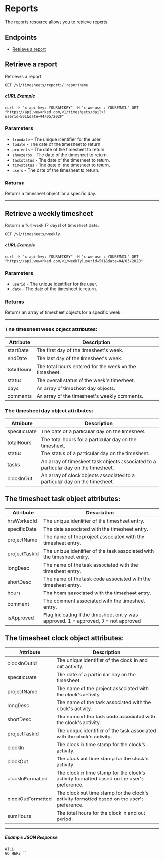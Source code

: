 
# Reports
The reports resource allows you to retrieve  reports.

## Endpoints
* [Retrieve a report](#retrieve-a-report)

## Retrieve a report
Retrieves a report

`GET /v1/timesheets/reports/:reportname`

##### cURL Example
`curl -H "x-api-key: YOURAPIKEY" -H "x-ww-user: YOUREMAIL" GET "https://api.weworked.com/v1/timesheets/daily?userid=501&date=04/05/2020"`

### Parameters
* `fromdate` - The unique identifier for the user.
* `todate` - The date of the timesheet to return.
* `projects` - The date of the timesheet to return.
* `showzeros` - The date of the timesheet to return.
* `taskstatus` - The date of the timesheet to return.
* `timestatus` - The date of the timesheet to return.
* `users` - The date of the timesheet to return.

### Returns
Returns a timesheet object for a specific day.

-------------

## Retrieve a weekly timesheet
Returns a full week (7 days) of timesheet data.

`GET /v1/timesheets/weekly`

##### cURL Example
`curl -H "x-api-key: YOURAPIKEY" -H "x-ww-user: YOUREMAIL" GET "https://api.weworked.com/v1/weekly?userid=501&date=04/03/2020"`

### Parameters
* `userid` - The unique identifier for the user.
* `date` - The date of the timesheet to return.

### Returns
Returns an array of timesheet objects for a specific week.

-------------

### The timesheet week object attributes:

| Attribute  | Description   |
| ---------- | ------------- |
| startDate   | The first day of the timesheet's week.  |
| endDate       | The last day of the timesheet's week.  |
| totalHours    | The total hours entered for the week on the timesheet. |
| status       | The overall status of the week's timesheet. |
| days      | An array of timesheet day objects.  |
| comments        | An array of the timesheet's weekly comments.  |

### The timesheet day object attributes:

| Attribute  | Description   |
| ---------- | ------------- |
| specificDate   | The date of a particular day on the timesheet.  |
| totalHours       | The total hours for a particular day on the timesheet.  |
| status       | The status of a particular day on the timesheet.  |
| tasks      | An array of timesheet task objects associated to a particular day on the timesheet.  |
| clockInOut        | An array of clock objects associated to a particular day on the timesheet.  |

## The timesheet task object attributes:
| Attribute  | Description   |
| ---------- | ------------- |
| hrsWorkedId    | The unique identifier of the timesheet entry.  |
| specificDate   | The date associated with the timesheet entry.  |
| projectName  | The name of the project associated with the timesheet entry.  |
| projectTaskId    | The unique identifier of the task associated with the timesheet entry. |
| longDesc    | The name of the task associated with the timesheet entry. |
| shortDesc    | The name of the task code associated with the timesheet entry. |
| hours    | The hours associated with the timesheet entry. |
| comment    | The comment associated with the timesheet entry. |
| isApproved    | Flag indicating if the timesheet entry was approved. 1 = approved, 0 = not approved |

## The timesheet clock object attributes:
| Attribute  | Description   |
| ---------- | ------------- |
| clockInOutId    | The unique identifier of the clock in and out activity. |
| specificDate   | The date of a particular day on the timesheet. |
| projectName  | The name of the project associated with the clock's activity. |
| longDesc    | The name of the task associated with the clock's activity. |
| shortDesc    | The name of the task code associated with the clock's activity. |
| projectTaskId    | The unique identifier of the task associated with the clock's activity. |
| clockIn    | The clock in time stamp for the clock's activity. |
| clockOut    | The clock out time stamp for the clock's activity. |
| clockInFormatted    | The clock in time stamp for the clock's activity formatted based on the user's preference. |
| clockOutFormatted    | The clock out time stamp for the clock's activity formatted based on the user's preference. |
| sumHours    | The total hours for the clock in and out period. |

-------------

##### Example JSON Response
```SAMPLE RESPONSE
WILL
GO HERE```

